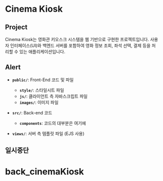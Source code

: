 # Cinema Kiosk

## Project
Cinema Kiosk는 영화관 키오스크 시스템을 웹 기반으로 구현한 프로젝트입니다. 사용자 인터페이스(UI)와 백엔드 서버를 포함하여 영화 정보 조회, 좌석 선택, 결제 등을 처리할 수 있는 애플리케이션입니다.

## Alert
- **`public/`**: Front-End 코드 및 파일
  - **`style/`**: 스타일시트 파일
  - **`js/`**: 클라이언트 측 자바스크립트 파일
  - **`images/`**: 이미지 파일

- **`src/`**: Back-end 코드
  - **`components`**: 코드의 대부분은 여기에

- **`views/`**: 서버 측 템플릿 파일 (EJS 사용)

## 일시중단
# back_cinemaKiosk
